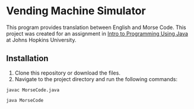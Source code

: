# Vending Machine Simulator
This program provides translation between English and Morse Code. This project was created for an assignment in [Intro to Programming Using Java](https://apps.ep.jhu.edu/course-homepages/3517-605.201-introduction-to-programming-using-java-deal-jr-) at Johns Hopkins University.

## Installation
1. Clone this repository or download the files.
2. Navigate to the project directory and run the following commands:

`javac MorseCode.java`

`java MorseCode`